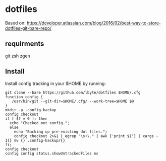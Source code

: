 # dotfiles
Based on:
https://developer.atlassian.com/blog/2016/02/best-way-to-store-dotfiles-git-bare-repo/
## requirments
  git
  zsh
  zgen
## Install
Install config tracking in your $HOME by running:
```
git clone --bare https://github.com/lbyte/dotfiles $HOME/.cfg
function config {
   /usr/bin/git --git-dir=$HOME/.cfg/ --work-tree=$HOME $@
}
mkdir -p .config-backup
config checkout
if [ $? = 0 ]; then
  echo "Checked out config.";
  else
    echo "Backing up pre-existing dot files.";
    config checkout 2>&1 | egrep "\s+\." | awk {'print $1'} | xargs -I{} mv {} .config-backup/{}
fi;
config checkout
config config status.showUntrackedFiles no
